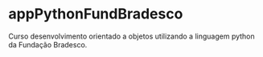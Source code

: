 # appPythonFundBradesco
Curso desenvolvimento orientado a objetos utilizando a linguagem python da Fundação Bradesco.
